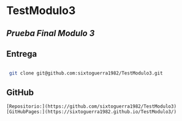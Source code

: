 # TestModulo3

## _Prueba Final Modulo 3_

## Entrega

```sh

 git clone git@github.com:sixtoguerra1982/TestModulo3.git

```

## GitHub

    [Repositorio:](https://github.com/sixtoguerra1982/TestModulo3)
    [GitHubPages:](https://sixtoguerra1982.github.io/TestModulo3/)



